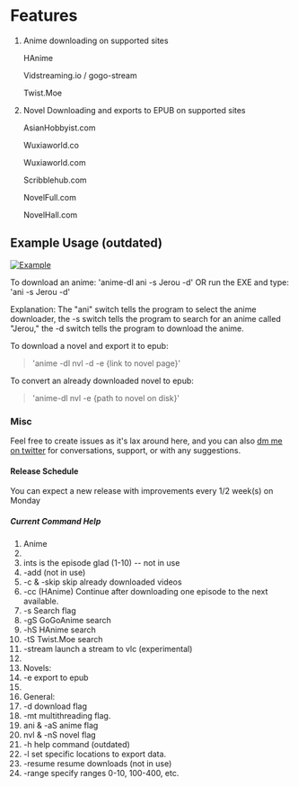 # Features
1. 	Anime downloading on supported sites
	
	HAnime
	
	Vidstreaming.io / gogo-stream
	
	Twist.Moe

2. Novel Downloading and exports to EPUB on supported sites

	AsianHobbyist.com
	
	Wuxiaworld.co
	
	Wuxiaworld.com
	
	Scribblehub.com
	
	NovelFull.com

	NovelHall.com

## Example Usage (outdated)

[![Example](https://img.youtube.com/vi/YgfuUqdk1fw/0.jpg)](https://www.youtube.com/watch?v=YgfuUqdk1fw)

To download an anime:
'anime-dl ani -s Jerou -d' OR run the EXE and type: 'ani -s Jerou -d'

Explanation: 
The "ani" switch tells the program to select the anime downloader, the -s switch tells the program to search for an anime called "Jerou," the -d switch tells the program to download the anime.


To download a novel and export it to epub:
>'anime -dl nvl -d -e {link to novel page}'

To convert an already downloaded novel to epub:
> 'anime-dl nvl -e {path to novel on disk}'

### Misc
Feel free to create issues as it's lax around here, and you can also [dm me on twitter](https://twitter.com/shujiandou "dm me on twitter") for conversations, support, or with any suggestions.

#### Release Schedule
You can expect a new release with improvements every 1/2 week(s) on Monday

##### Current Command Help

1. Anime
2. 
3. ints is the episode glad (1-10) -- not in use
4. -add (not in use)
5. -c & -skip skip already downloaded videos
6. -cc (HAnime) Continue after downloading one episode to the next available.
7. -s Search flag
8. -gS GoGoAnime search
9. -hS HAnime search
10. -tS Twist.Moe search
11. -stream launch a stream to vlc (experimental)
12. 
13. Novels:
14. -e export to epub
15. 
16. General:
17. -d download flag
18. -mt multithreading flag.
19. ani & -aS anime flag
20. nvl & -nS novel flag
21. -h help command (outdated)
22. -l set specific locations to export data.
23. -resume resume downloads (not in use)
24. -range specify ranges 0-10, 100-400, etc.

